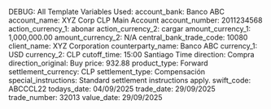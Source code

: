   DEBUG: All Template Variables Used:
    account_bank: Banco ABC
    account_name: XYZ Corp CLP Main Account
    account_number: 2011234568
    action_currency_1: abonar
    action_currency_2: cargar
    amount_currency_1: 1,000,000.00
    amount_currency_2: N/A
    central_bank_trade_code: 10080
    client_name: XYZ Corporation
    counterparty_name: Banco ABC
    currency_1: USD
    currency_2: CLP
    cutoff_time: 15:00 Santiago Time
    direction: Compra
    direction_original: Buy
    price: 932.88
    product_type: Forward
    settlement_currency: CLP
    settlement_type: Compensación
    special_instructions: Standard settlement instructions apply.
    swift_code: ABCCCL22
    todays_date: 04/09/2025
    trade_date: 29/09/2025
    trade_number: 32013
    value_date: 29/09/2025